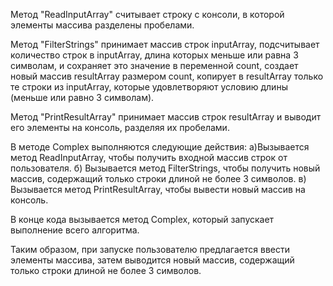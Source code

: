 Метод "ReadInputArray" считывает строку с консоли, в которой элементы массива разделены пробелами.

Метод "FilterStrings" принимает массив строк inputArray, подсчитывает количество строк в inputArray, длина которых меньше или равна 3 символам, и сохраняет это значение в переменной count, создает новый массив resultArray размером count, копирует в resultArray только те строки из inputArray, которые удовлетворяют условию длины (меньше или равно 3 символам).

Метод "PrintResultArray" принимает массив строк resultArray и выводит его элементы на консоль, разделяя их пробелами.

В методе Complex выполняются следующие действия: а)Вызывается метод ReadInputArray, чтобы получить входной массив строк от пользователя. б) Вызывается метод FilterStrings, чтобы получить новый массив, содержащий только строки длиной не более 3 символов. в) Вызывается метод PrintResultArray, чтобы вывести новый массив на консоль.

В конце кода вызывается метод Complex, который запускает выполнение всего алгоритма.

Таким образом, при запуске пользователю предлагается ввести элементы массива, затем выводится новый массив, содержащий только строки длиной не более 3 символов.